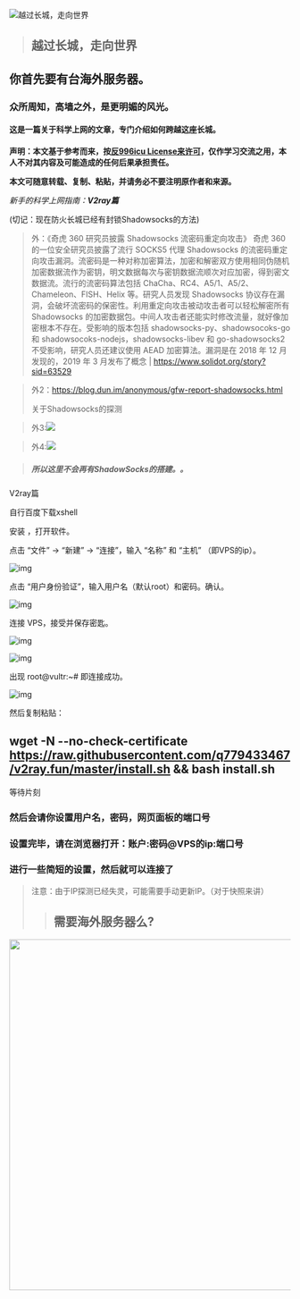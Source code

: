 ![越过长城，走向世界](https://cdn.laod.wang/wp-content/uploads/2018/09/cc.gif)

> ##  越过长城，走向世界
## 你首先要有台海外服务器。
###  众所周知，高墙之外，是更明媚的风光。

####  这是一篇关于科学上网的文章，专门介绍如何跨越这座长城。

**声明：本文基于参考而来，按[反996icu License来许可](https://github.com/996icu/996.ICU/blob/master/LICENSE)，仅作学习交流之用，本人不对其内容及可能造成的任何后果承担责任。**

**本文可随意转载、复制、粘贴，并请务必不要注明原作者和来源。**

 

*新手的科学上网指南：**V2ray篇***

(切记：现在防火长城已经有封锁Shadowsocks的方法)

> 外：《奇虎 360 研究员披露 Shadowsocks 流密码重定向攻击》 奇虎 360 的一位安全研究员披露了流行 SOCKS5 代理 Shadowsocks 的流密码重定向攻击漏洞。流密码是一种对称加密算法，加密和解密双方使用相同伪随机加密数据流作为密钥，明文数据每次与密钥数据流顺次对应加密，得到密文数据流。流行的流密码算法包括 ChaCha、RC4、A5/1、A5/2、Chameleon、FISH、Helix 等。研究人员发现 Shadowsocks 协议存在漏洞，会破坏流密码的保密性。利用重定向攻击被动攻击者可以轻松解密所有 Shadowsocks 的加密数据包。中间人攻击者还能实时修改流量，就好像加密根本不存在。受影响的版本包括 shadowsocks-py、shadowsocoks-go 和 shadowsocoks-nodejs，shadowsocks-libev 和 go-shadowsocks2 不受影响，研究人员还建议使用 AEAD 加密算法。漏洞是在 2018 年 12 月发现的，2019 年 3 月发布了概念 | https://www.solidot.org/story?sid=63529

> 外2：https://blog.dun.im/anonymous/gfw-report-shadowsocks.html
>
> 关于Shadowsocks的探测

> 外3:![](https://hello.2heng.xin/system/media_attachments/files/000/009/747/original/77a5d8a8ee15a099.jpg?1579931700)

> 外4:![](https://hello.2heng.xin/system/media_attachments/files/000/015/208/original/f3fbb9cc8df5680d.png?1581744576)



> ##### 所以这里不会再有ShadowSocks的搭建。。



V2ray篇

 

自行百度下载xshell

安装 ，打开软件。

点击 “文件” → “新建” → “连接”，输入 “名称” 和 “主机” （即VPS的ip）。

 

![img](https://i.loli.net/2020/02/15/SCuQGyqWo9r1UYk.jpg) 

点击 “用户身份验证”，输入用户名（默认root）和密码。确认。

 

![img](https://i.loli.net/2020/02/15/O5KtjoZ3zniafXV.jpg) 

连接 VPS，接受并保存密匙。

 

![img](https://i.loli.net/2020/02/15/eULVS7Kn1OhdDFv.jpg) 

 

![img](https://i.loli.net/2020/02/15/d7jeZgIJqaGKu2y.jpg) 

出现 root@vultr:~# 即连接成功。

 

![img](https://i.loli.net/2020/02/15/I1k7zqD26CaAfos.jpg) 

 

然后复制粘贴：

## wget -N --no-check-certificate https://raw.githubusercontent.com/q779433467/v2ray.fun/master/install.sh && bash install.sh

等待片刻
### 然后会请你设置用户名，密码，网页面板的端口号
### 设置完毕，请在浏览器打开：账户:密码@VPS的ip:端口号
### 进行一些简短的设置，然后就可以连接了
> 注意：由于IP探测已经失灵，可能需要手动更新IP。（对于快照来讲）
>> ## 需要海外服务器么?
<a href="https://www.vultr.com/?ref=8372571-6G"><img src="https://www.vultr.com/media/banners/banner_628x628.png" width="628" height="628"></a>
